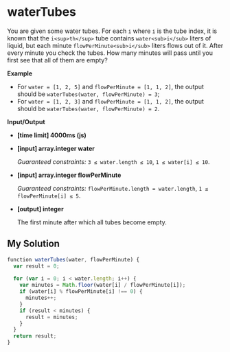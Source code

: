 # waterTubes
﻿You are given some water tubes. For each `i` where `i` is the tube index, it is known that the `i<sup>th</sup>` tube contains `water<sub>i</sub>` liters of liquid, but each minute `flowPerMinute<sub>i</sub>` liters flows out of it. After every minute you check the tubes. How many minutes will pass until you first see that all of them are empty?

**Example**

*   For `water = [1, 2, 5]` and `flowPerMinute = [1, 1, 2]`, the output should be
    `waterTubes(water, flowPerMinute) = 3`;
*   For `water = [1, 2, 3]` and `flowPerMinute = [1, 1, 2]`, the output should be
    `waterTubes(water, flowPerMinute) = 2`.

**Input/Output**

*   **[time limit] 4000ms (js)**

*   **[input] array.integer water**

    _Guaranteed constraints:_
    `3 ≤ water.length ≤ 10`,
    `1 ≤ water[i] ≤ 10`.

*   **[input] array.integer flowPerMinute**

    _Guaranteed constraints:_
    `flowPerMinute.length = water.length`,
    `1 ≤ flowPerMinute[i] ≤ 5`.

*   **[output] integer**

    The first minute after which all tubes become empty.


## My Solution
```javascript
﻿function waterTubes(water, flowPerMinute) {
  var result = 0;
​
  for (var i = 0; i < water.length; i++) {
    var minutes = Math.floor(water[i] / flowPerMinute[i]);
    if (water[i] % flowPerMinute[i] !== 0) {
      minutes++;
    }
    if (result < minutes) {
      result = minutes;
    }
  }
  return result;
}
```
